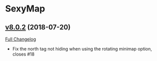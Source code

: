# SexyMap

## [v8.0.2](https://github.com/funkydude/SexyMap/tree/v8.0.2) (2018-07-20)
[Full Changelog](https://github.com/funkydude/SexyMap/compare/v8.0.1...v8.0.2)

- Fix the north tag not hiding when using the rotating minimap option, closes #18  

